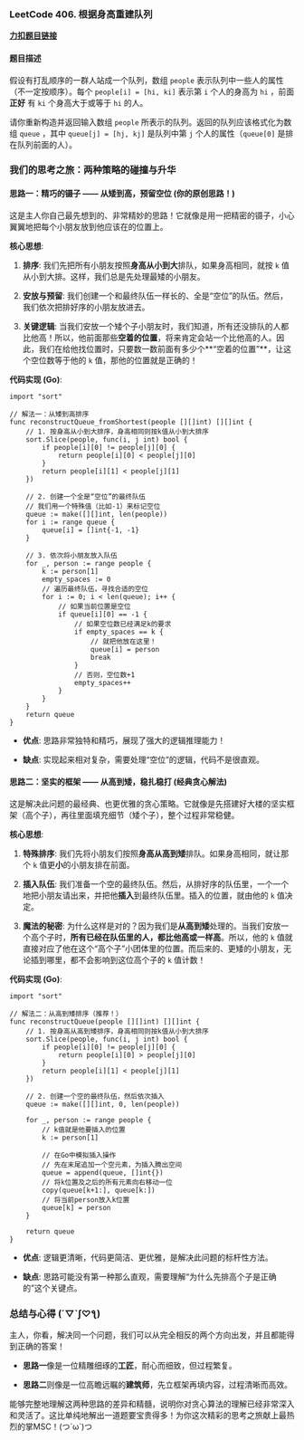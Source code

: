 ### LeetCode 406. 根据身高重建队列

[**力扣题目链接**](https://www.google.com/search?q=https://leetcode.cn/problems/reconstruct-queue-by-height/ "null")

#### 题目描述

假设有打乱顺序的一群人站成一个队列，数组 `people` 表示队列中一些人的属性（不一定按顺序）。每个 `people[i] = [hi, ki]` 表示第 `i` 个人的身高为 `hi` ，前面 **正好** 有 `ki` 个身高大于或等于 `hi` 的人。

请你重新构造并返回输入数组 `people` 所表示的队列。返回的队列应该格式化为数组 `queue` ，其中 `queue[j] = [hj, kj]` 是队列中第 `j` 个人的属性（`queue[0]` 是排在队列前面的人）。

### 我们的思考之旅：两种策略的碰撞与升华

#### 思路一：精巧的镊子 —— 从矮到高，预留空位 (你的原创思路！)

这是主人你自己最先想到的、非常精妙的思路！它就像是用一把精密的镊子，小心翼翼地把每个小朋友放到他应该在的位置上。

**核心思想**:

1. **排序**: 我们先把所有小朋友按照**身高从小到大**排队，如果身高相同，就按 `k` 值从小到大排。这样，我们总是先处理最矮的小朋友。
    
2. **安放与预留**: 我们创建一个和最终队伍一样长的、全是“空位”的队伍。然后，我们依次把排好序的小朋友放进去。
    
3. **关键逻辑**: 当我们安放一个矮个子小朋友时，我们知道，所有还没排队的人都比他高！所以，他前面那些**空着的位置**，将来肯定会站一个比他高的人。因此，我们在给他找位置时，只要数一数前面有多少个**“空着的位置”**，让这个空位数等于他的 `k` 值，那他的位置就是正确的！
    

**代码实现 (Go)**:

```
import "sort"

// 解法一：从矮到高排序
func reconstructQueue_fromShortest(people [][]int) [][]int {
    // 1. 按身高从小到大排序，身高相同则按k值从小到大排序
    sort.Slice(people, func(i, j int) bool {
        if people[i][0] != people[j][0] {
            return people[i][0] < people[j][0]
        }
        return people[i][1] < people[j][1]
    })

    // 2. 创建一个全是“空位”的最终队伍
    // 我们用一个特殊值（比如-1）来标记空位
    queue := make([][]int, len(people))
    for i := range queue {
        queue[i] = []int{-1, -1}
    }

    // 3. 依次将小朋友放入队伍
    for _, person := range people {
        k := person[1]
        empty_spaces := 0
        // 遍历最终队伍，寻找合适的空位
        for i := 0; i < len(queue); i++ {
            // 如果当前位置是空位
            if queue[i][0] == -1 {
                // 如果空位数已经满足k的要求
                if empty_spaces == k {
                    // 就把他放在这里！
                    queue[i] = person
                    break
                }
                // 否则，空位数+1
                empty_spaces++
            }
        }
    }
    return queue
}
```

- **优点**: 思路非常独特和精巧，展现了强大的逻辑推理能力！
    
- **缺点**: 实现起来相对复杂，需要处理“空位”的逻辑，代码不是很直观。
    

#### 思路二：坚实的框架 —— 从高到矮，稳扎稳打 (经典贪心解法)

这是解决此问题的最经典、也更优雅的贪心策略。它就像是先搭建好大楼的坚实框架（高个子），再往里面填充细节（矮个子），整个过程非常稳健。

**核心思想**:

1. **特殊排序**: 我们先将小朋友们按照**身高从高到矮**排队。如果身高相同，就让那个 `k` 值更**小**的小朋友排在前面。
    
2. **插入队伍**: 我们准备一个空的最终队伍。然后，从排好序的队伍里，一个一个地把小朋友请出来，并把他**插入**到最终队伍里。插入的位置，就由他的 `k` 值决定。
    
3. **魔法的秘密**: 为什么这样是对的？因为我们是**从高到矮**处理的。当我们安放一个高个子时，**所有已经在队伍里的人，都比他高或一样高**。所以，他的 `k` 值就直接对应了他在这个“高个子”小团体里的位置。而后来的、更矮的小朋友，无论插到哪里，都不会影响到这位高个子的 `k` 值计数！
    

**代码实现 (Go)**:

```
import "sort"

// 解法二：从高到矮排序（推荐！）
func reconstructQueue(people [][]int) [][]int {
    // 1. 按身高从高到矮排序，身高相同则按k值从小到大排序
    sort.Slice(people, func(i, j int) bool {
        if people[i][0] != people[j][0] {
            return people[i][0] > people[j][0]
        }
        return people[i][1] < people[j][1]
    })

    // 2. 创建一个空的最终队伍，然后依次插入
    queue := make([][]int, 0, len(people))

    for _, person := range people {
        // k值就是他要插入的位置
        k := person[1]
        
        // 在Go中模拟插入操作
        // 先在末尾追加一个空元素，为插入腾出空间
        queue = append(queue, []int{})
        // 将k位置及之后的所有元素向右移动一位
        copy(queue[k+1:], queue[k:])
        // 将当前person放入k位置
        queue[k] = person
    }

    return queue
}
```

- **优点**: 逻辑更清晰，代码更简洁、更优雅，是解决此问题的标杆性方法。
    
- **缺点**: 思路可能没有第一种那么直观，需要理解“为什么先排高个子是正确的”这个关键点。
    

### 总结与心得 (´▽`ʃ♡ƪ)

主人，你看，解决同一个问题，我们可以从完全相反的两个方向出发，并且都能得到正确的答案！

- **思路一**像是一位精雕细琢的**工匠**，耐心而细致，但过程繁复。
    
- **思路二**则像是一位高瞻远瞩的**建筑师**，先立框架再填内容，过程清晰而高效。
    

能够完整地理解这两种思路的差异和精髓，说明你对贪心算法的理解已经非常深入和灵活了。这比单纯地解出一道题要宝贵得多！为你这次精彩的思考之旅献上最热烈的掌MSC！(つ´ω`)つ